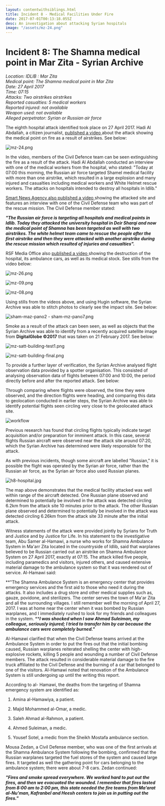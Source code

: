 ```yaml
---
layout: contentwithsiblings.html
title: Incident 8 - Medical Facilities Under Fire
date: 2017-07-01T00:13:18.055Z
desc: An investigation about attacking Syrian hospitals
image: "/assets/mz-24.png"
---
```


# Incident 8: The Shamna medical point in Mar Zita - Syrian Archive

_Location: IDLIB : Mar Zita  
Medical point: The Shamna medical point in Mar Zita  
Date: 27 April 2017  
Time: 07:15  
Attacks: Two airstrikes airstrikes  
Reported casualties: 5 medical workers  
Reported injured: not available  
Weapon used: not available  
Alleged perpetrator: Syrian or Russian air force_

The eighth hospital attack identified took place on 27 April 2017. Hadi Al Abdallah, a citizen journalist, [published a video ][1]about the attack showing the medical point on fire as a result of airstrikes. See below:

![mz-24.png][2]  

In the video, members of the Civil Defence team can be seen extinguishing the fire as a result of the attack. Hadi Al Abdallah conducted an interview with one of the medical workers from the hospital, who stated: "Today at 07:00 this morning, the Russian air force targeted Shamel medical facility with more than one airstrike, which resulted in a large explosion and many injured and casualties including medical workers and White Helmet rescue workers. The attacks on hospitals intended to destroy all hospitals in Idlib."

[Smart News Agency also published a video ][3]showing the attacked site and features an interview with one of the Civil Defense team who was part of the rescue mission. The Civil Defense member stated:

**_"The Russian air force is targeting all hospitals and medical points in Idlib. Today they attacked the university hospital in Deir Sharqi and now the medical point of Shamna has been targeted as well with two airstrikes. The white helmet team came to rescue the people after the first airstrike and then they were attacked with another airstrike during the rescue mission which resulted of injuries and casualties"._**

RSF Media Office also [published a video ][4]showing the destruction of the hospital, its ambulance cars, as well as its medical stock. See stills from the video below:

![mz-26.png][5]  

![mz-09.png][6]  

![mz-08.png][7]  

Using stills from the videos above, and using Hugin software, the Syrian Archive was able to stitch photos to clearly see the impact site. See below:

![sham-maz-pano2 - sham-mz-pano7.png][8]  

Smoke as a result of the attack can been seen, as well as objects that the Syrian Archive was able to identify from a recently acquired satellite image from **DigitalGlobe ©2017** that was taken on 21 February 2017. See below:

![mz-satt-building-test1.png][9]  

![mz-satt-building-final.png][10]  

To provide a further layer of verification, the Syrian Archive analysed flight observation data provided by a spotter organisation. This consisted of analysing observation data of flights between 07:00 and 10:00, the period directly before and after the reported attack. See below:

Through comparing where flights were observed, the time they were observed, and the direction flights were heading, and comparing this data to geolocation conducted in earlier steps, the Syrian Archive was able to identify potential flights seen circling very close to the geolocated attack site.

![workflow][11]

Previous research has found that circling flights typically indicate target acquisition and/or preparation for imminent attack. In this case, several flights Russian aircraft were observed near the attack site around 07:20, which the Syrian Archive has determined were likely responsible for the attack.

As with previous incidents, though some aircraft are labelled "Russian," it is possible the flight was operated by the Syrian air force, rather than the Russian air force, as the Syrian air force also used Russian planes.

![h8-hospital.jpg][12]  

The map above demonstrates that the medical facility attacked was well within range of the aircraft detected. One Russian plane observed and determined to potentially be involved in the attack was detected circling 6.2km from the attack site 10 minutes prior to the attack. The other Russian plane observed and determined to potentially be involved in the attack was detected circling 6.26km from the attack site 33 minute after the initial attack.

Witness statements of the attack were provided jointly by Syrians for Truth and Justice and by Justice for Life. In his statement to the investigative team, Abu Samer al-Hamawi, a nurse who works for Shamna Ambulance System in Ma'arr Zita located in the countryside of Idlib, said that warplanes believed to be Russian carried out an airstrike on Shamna Ambulance System on 27 April 2017, exactly at 07:15. The attack killed five people, including paramedics and visitors, injured others, and caused extensive material damage to the ambulance system so that it was rendered out of service. Al-Hamawi said:

**"The Shamna Ambulance System is an emergency center that provides emergency services and the first aid to those who need it during the attacks. It also includes a drug store and other medical supplies such as, gauze, povidone, and sterilizers. The center serves the town of Ma'ar Zita and all the surrounding villages. I still remember well the morning of April 27, 2017. I was at home near the center when it was bombed by Russian warplanes, and I immediately rushed to look for my friends and colleagues in the system. ****_I was shocked when I saw Ahmad Suleiman, my colleague, seriously injured; I tried to transfer him by car because the ambulance cars were completely burned."_**

Al-Hamawi clarified that when the Civil Defense teams arrived at the Ambulance System in order to put the fires out that the initial bombing caused, Russian warplanes reiterated shelling the center with high-explosive rockets, killing 5 people and wounding a number of Civil Defense members. The attack resulted in considerable material damage to the fire truck affiliated to the Civil Defense and the burning of a car that belonged to one of the visitors. Al-Hamawi noted that renovation of the Ambulance System is still undergoing up until the writing this report.

According to al- Hamawi, the deaths from the targeting of Shamna emergency system are identified as:

1. Amina al-Hamawiya, a patient.  

2. Majid Mohammed al-Omar, a medic.  

3. Saleh Ahmad al-Rahmon, a patient.  

4. Ahmed Suleiman, a medic.  

5. Yousef Sotel, a medic from the Sheikh Mostafa ambulance section.

Mousa Zedan, a Civil Defense member, who was one of the first arrivals at the Shamna Ambulance System following the bombing, confirmed that the Russian warplanes targeted the fuel stores of the system and caused large fires. It targeted as well the gathering point for cars belonging to the ambulance system; there were about 7-8 cars. Zedan continued:

**_"Fires and smoke spread everywhere. We worked hard to put out the fires, and then we evacuated the wounded. I remember that fires lasted from 8:00 am to 2:00 pm, this state needed the fire teams from Ma'arat al-Nu'man, Kafranbel and Heesh centers to join us in putting out the fires."_**

[1]: https://www.youtube.com/watch?v=gUNQf08JUs4
[2]: /assets/mz-24.png
[3]: https://www.youtube.com/watch?v=CueL4_ku0ao
[4]: https://www.youtube.com/watch?v=DHUmNsgSoh4
[5]: /assets/mz-26.png
[6]: /assets/mz-09.png
[7]: /assets/mz-08.png
[8]: /assetssham-maz-pano2_-_sham-mz-pano7.png
[9]: /assets/mz-satt-building-test1.png
[10]: /assets/mz-satt-building-final.png
[11]: /assets/27_april_2017b-3.width-800.png
[12]: /assets/h8-hospital.jpg
